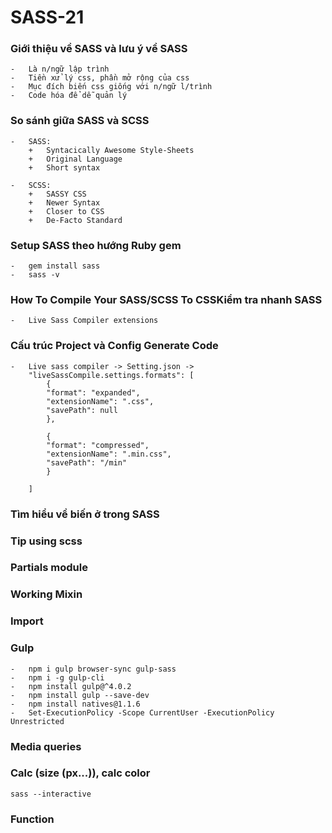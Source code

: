 # SASS-21

### Giới thiệu về SASS và lưu ý về SASS

    -   Là n/ngữ lập trình
    -   Tiền xử lý css, phần mở rộng của css
    -   Mục đích biến css giống với n/ngữ l/trình
    -   Code hóa để dễ quản lý

### So sánh giữa SASS và SCSS

    -   SASS:
        +   Syntacically Awesome Style-Sheets
        +   Original Language
        +   Short syntax

    -   SCSS:
        +   SASSY CSS
        +   Newer Syntax
        +   Closer to CSS
        +   De-Facto Standard

### Setup SASS theo hướng Ruby gem

    -   gem install sass
    -   sass -v

### How To Compile Your SASS/SCSS To CSSKiểm tra nhanh SASS

    -   Live Sass Compiler extensions

### Cấu trúc Project và Config Generate Code

    -   Live sass compiler -> Setting.json ->
        "liveSassCompile.settings.formats": [
            {
            "format": "expanded",
            "extensionName": ".css",
            "savePath": null
            },

            {
            "format": "compressed",
            "extensionName": ".min.css",
            "savePath": "/min"
            }

        ]

### Tìm hiểu về biến ở trong SASS

### Tip using scss

### Partials module

### Working Mixin

### Import 

### Gulp
    -   npm i gulp browser-sync gulp-sass
    -   npm i -g gulp-cli
    -   npm install gulp@^4.0.2
    -   npm install gulp --save-dev
    -   npm install natives@1.1.6
    -   Set-ExecutionPolicy -Scope CurrentUser -ExecutionPolicy Unrestricted

### Media queries

### Calc (size (px...)), calc color
    sass --interactive

### Function
    
